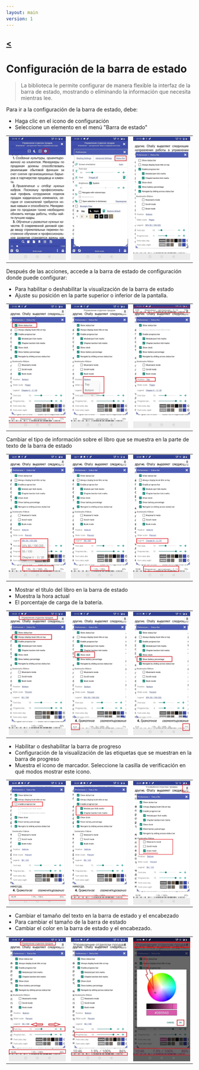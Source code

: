 ```yaml
---
layout: main
version: 1
---
```

[<](/wiki/faq)
---
# Configuración de la barra de estado

> La biblioteca le permite configurar de manera flexible la interfaz de la barra de estado, mostrando o eliminando la información que necesita mientras lee.

Para ir a la configuración de la barra de estado, debe:
* Haga clic en el icono de configuración
* Seleccione un elemento en el menú &quot;Barra de estado&quot;

||||
|-|-|-|
|![](1.jpg)|![](2.jpg)|![](3.jpg)|


Después de las acciones, accede a la barra de estado de configuración donde puede configurar:
* Para habilitar o deshabilitar la visualización de la barra de estado
* Ajuste su posición en la parte superior o inferior de la pantalla.

||||
|-|-|-|
|![](20.jpg)|![](22.jpg)|![](21.jpg)|



Cambiar el tipo de información sobre el libro que se muestra en la parte de texto de la barra de estado

||||
|-|-|-|
|![](30.jpg)|![](31.jpg)|![](32.jpg)|

* Mostrar el título del libro en la barra de estado
* Muestra la hora actual
* El porcentaje de carga de la batería.

||||
|-|-|-|
|![](40.jpg)|![](41.jpg)|![](42.jpg)|



* Habilitar o deshabilitar la barra de progreso
* Configuración de la visualización de las etiquetas que se muestran en la barra de progreso
* Muestra el icono de marcador. Seleccione la casilla de verificación en qué modos mostrar este icono.

||||
|-|-|-|
|![](50.jpg)|![](51.jpg)|![](52.jpg)|

* Cambiar el tamaño del texto en la barra de estado y el encabezado
* Para cambiar el tamaño de la barra de estado
* Cambiar el color en la barra de estado y el encabezado.

||||
|-|-|-|
|![](60.jpg)|![](61.jpg)|![](622.jpg)|
